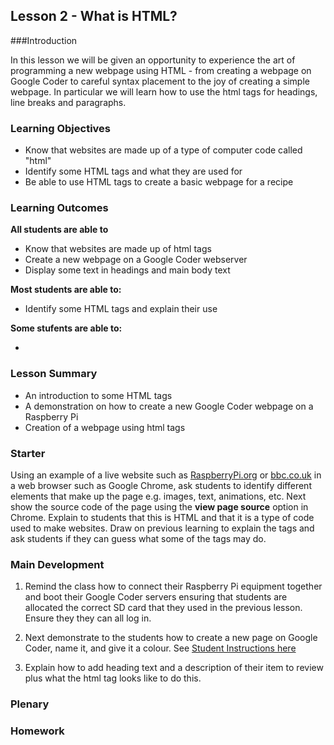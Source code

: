 ## Lesson 2 - What is HTML?

###Introduction

In this lesson we will be given an opportunity to experience the art of programming a new webpage using HTML - from creating a webpage on Google Coder to careful syntax placement to the joy of creating a simple webpage. In particular we will learn how to use the html tags for headings, line breaks and paragraphs.

### Learning Objectives

- Know that websites are made up of a type of computer code called "html"
- Identify some HTML tags and what they are used for
- Be able to use HTML tags to create a basic webpage for a recipe

### Learning Outcomes

**All students are able to**

- Know that websites are made up of html tags
- Create a new webpage on a Google Coder webserver
- Display some text in headings and main body text

**Most students are able to:**

- Identify some HTML tags and explain their use

**Some stufents are able to:**

- 


### Lesson Summary

- An introduction to some HTML tags
- A demonstration on how to create a new Google Coder webpage on a Raspberry Pi
- Creation of a webpage using html tags

### Starter

Using an example of a live website such as [RaspberryPi.org](http://www.raspberrypi.org) or [bbc.co.uk](http://bbc.co.uk) in a web browser such as Google Chrome, ask students to identify different elements that make up the page e.g. images, text, animations, etc. Next show the source code of the page using the **view page source** option in Chrome. Explain to students that this is HTML and that it is a type of code used to make websites. Draw on previous learning to explain the tags and ask students if they can guess what some of the tags may do.

### Main Development

1. Remind the class how to connect their Raspberry Pi equipment together and boot their Google Coder servers ensuring that students are allocated the correct SD card that they used in the previous lesson. Ensure they they can all log in.

2. Next demonstrate to the students how to create a new page on Google Coder, name it, and give it a colour. See [Student Instructions here]()

3. Explain how to add heading text and a description of their item to review plus what the html tag looks like to do this. 

### Plenary



### Homework


